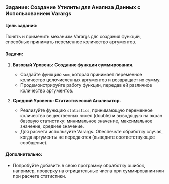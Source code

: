### Задание: Создание Утилиты для Анализа Данных с Использованием Varargs

#### Цель задания:
Понять и применить механизм Varargs для создания функций, способных принимать переменное количество аргументов.

#### Задачи:
1. **Базовый Уровень: Создание функции суммирования.**
    - Создайте функцию `sum`, которая принимает переменное количество целочисленных аргументов и возвращает их сумму.
    - Продемонстрируйте работу функции, передав ей различное количество аргументов.

2. **Средний Уровень: Статистический Анализатор.**
    - Реализуйте функцию `statistics`, принимающую переменное количество вещественных чисел (double) и выводящую на экран базовую статистику: минимальное значение, максимальное значение, среднее значение.
    - Для расчета используйте Varargs. Обеспечьте обработку случая, когда аргументы не передаются (выведите соответствующее сообщение).


#### Дополнительно:
- Попробуйте добавить в свою программу обработку ошибок, например, проверку на отрицательные числа при суммировании или при расчете статистики.
